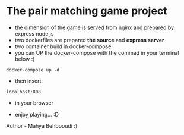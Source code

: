  # The pair matching game project 
 - the dimension of the game is served from nginx and prepared by express node js
 - two dockerfiles are prepared **the source** and **express server**
 - two container build in docker-compose 
 - you can UP the docker-compose with the commad in your terminal below :)
       
`docker-compose up -d`
       
       
 -  then insert:
     
```localhost:808```
         
 - in your browser
         
         
 - enjoy playing... :D


Author - Mahya Behbooudi :)
